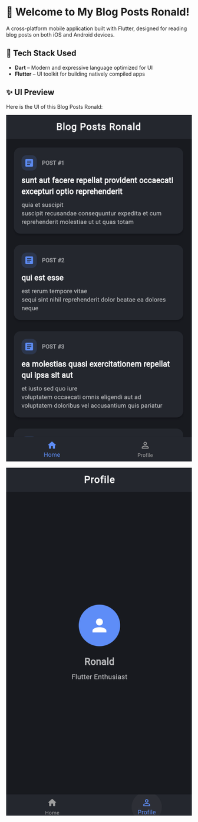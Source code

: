 # 🌟 Welcome to My Blog Posts Ronald!

A cross-platform mobile application built with Flutter, designed for reading blog posts on both iOS and Android devices.

## 🚀 Tech Stack Used

- **Dart** – Modern and expressive language optimized for UI  
- **Flutter** – UI toolkit for building natively compiled apps  

## ✨ UI Preview

Here is the UI of this Blog Posts Ronald:

![Blog post screen](https://github.com/RonaldGustavo/blogpost-flutter-dart/blob/master/assets/images/blogpost.png)

![Profile post screen](https://github.com/RonaldGustavo/blogpost-flutter-dart/blob/master/assets/images/profile.png)
